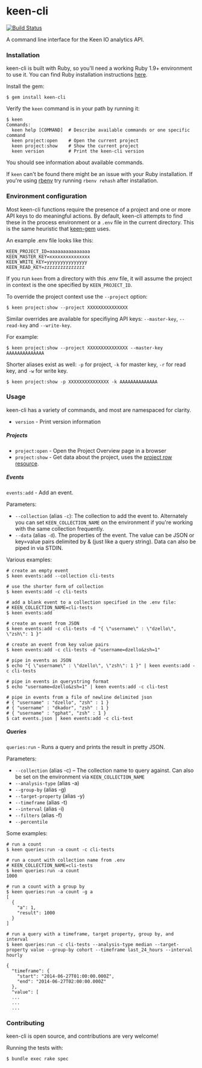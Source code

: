 # keen-cli

[![Build Status](https://travis-ci.org/keenlabs/keen-cli.svg?branch=master)](https://travis-ci.org/keenlabs/keen-cli)

A command line interface for the Keen IO analytics API.

### Installation

keen-cli is built with Ruby, so you'll need a working Ruby 1.9+ environment to use it. You can find Ruby installation instructions [here](https://www.ruby-lang.org/en/installation/).

Install the gem:

``` shell
$ gem install keen-cli
```

Verify the `keen` command is in your path by running it:

``` shell
$ keen
Commands:
  keen help [COMMAND]  # Describe available commands or one specific command
  keen project:open    # Open the current project
  keen project:show    # Show the current project
  keen version         # Print the keen-cli version
```

You should see information about available commands.

If `keen` can't be found there might be an issue with your Ruby installation. If you're using [rbenv](https://github.com/sstephenson/rbenv) try running `rbenv rehash` after installation.

### Environment configuration

Most keen-cli functions require the presence of a project and one or more API keys to do meaningful actions. By default, keen-cli attempts to find these in the process environment or a `.env` file in the current directory. This is the same heuristic that [keen-gem](https://github.com/keenlabs/keen-gem) uses.

An example .env file looks like this:

```
KEEN_PROJECT_ID=aaaaaaaaaaaaaaa
KEEN_MASTER_KEY=xxxxxxxxxxxxxxx
KEEN_WRITE_KEY=yyyyyyyyyyyyyyy
KEEN_READ_KEY=zzzzzzzzzzzzzzz
```

If you run `keen` from a directory with this .env file, it will assume the project in context is the one specified by `KEEN_PROJECT_ID`.

To override the project context use the `--project` option:

``` shell
$ keen project:show --project XXXXXXXXXXXXXXX
```

Similar overrides are available for specifiying API keys: `--master-key`, `--read-key` and `--write-key`.

For example:

``` shell
$ keen project:show --project XXXXXXXXXXXXXXX --master-key AAAAAAAAAAAAAA
```

Shorter aliases exist as well: `-p` for project, `-k` for master key, `-r` for read key, and `-w` for write key.

``` shell
$ keen project:show -p XXXXXXXXXXXXXXX -k AAAAAAAAAAAAAA
```

### Usage

keen-cli has a variety of commands, and most are namespaced for clarity.

* `version` - Print version information

##### Projects

* `project:open` - Open the Project Overview page in a browser
* `project:show` - Get data about the project, uses the [project row resource](https://keen.io/docs/api/reference/#project-row-resource).

##### Events

`events:add` - Add an event.

Parameters:

+ `--collection` (alias `-c`): The collection to add the event to. Alternately you can set `KEEN_COLLECTION_NAME` on the environment if you're working with the same collection frequently.
+ `--data` (alias `-d`). The properties of the event. The value can be JSON or key=value pairs delimited by & (just like a query string). Data can also be piped in via STDIN.

Various examples:

``` shell
# create an empty event
$ keen events:add --collection cli-tests

# use the shorter form of collection
$ keen events:add -c cli-tests

# add a blank event to a collection specified in the .env file:
# KEEN_COLLECTION_NAME=cli-tests
$ keen events:add

# create an event from JSON
$ keen events:add -c cli-tests -d "{ \"username\" : \"dzello\", \"zsh\": 1 }"

# create an event from key value pairs
$ keen events:add -c cli-tests -d "username=dzello&zsh=1"

# pipe in events as JSON
$ echo "{ \"username\" : \"dzello\", \"zsh\": 1 }" | keen events:add -c cli-tests

# pipe in events in querystring format
$ echo "username=dzello&zsh=1" | keen events:add -c cli-test

# pipe in events from a file of newline delimited json
# { "username" : "dzello", "zsh" : 1 }
# { "username" : "dkador", "zsh" : 1 }
# { "username" : "gphat", "zsh" : 1 }
$ cat events.json | keen events:add -c cli-test
```

##### Queries

`queries:run` - Runs a query and prints the result in pretty JSON.

Parameters:

+ `--collection` (alias -c) – The collection name to query against. Can also be set on the environment via `KEEN_COLLECTION_NAME`
+ `--analysis-type` (alias -a)
+ `--group-by` (alias -g)
+ `--target-property` (alias -y)
+ `--timeframe` (alias -t)
+ `--interval` (alias -i)
+ `--filters` (alias -f)
+ `--percentile`

Some examples:

``` shell
# run a count
$ keen queries:run -a count -c cli-tests

# run a count with collection name from .env
# KEEN_COLLECTION_NAME=cli-tests
$ keen queries:run -a count
1000

# run a count with a group by
$ keen queries:run -a count -g a
[
  {
    "a": 1,
    "result": 1000
  }
]

# run a query with a timeframe, target property, group by, and interval
$ keen queries:run -c cli-tests --analysis-type median --target-property value --group-by cohort --timeframe last_24_hours --interval hourly

{
  "timeframe": {
    "start": "2014-06-27T01:00:00.000Z",
    "end": "2014-06-27T02:00:00.000Z"
  },
  "value": [
  ...
  ...
  ...
```

### Contributing

keen-cli is open source, and contributions are very welcome!

Running the tests with:

```
$ bundle exec rake spec
```
